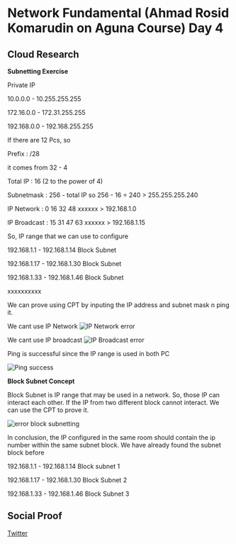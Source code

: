 

# Network Fundamental (Ahmad Rosid Komarudin on Aguna Course) Day 4

## Cloud Research

**Subnetting Exercise**

Private IP

10.0.0.0 - 10.255.255.255 

172.16.0.0 - 172.31.255.255 

192.168.0.0 - 192.168.255.255

If there are 12 Pcs, so

Prefix : /28

it comes from 32 - 4

Total IP : 16 (2 to the power of 4)

Subnetmask : 256 - total IP so 256 - 16 = 240  > 255.255.255.240

IP Network   : 0    16    32    48  xxxxxx     > 192.168.1.0

IP Broadcast : 15   31    47    63  xxxxxx     > 192.168.1.15

So, IP range that we can use to configure

192.168.1.1 - 192.168.1.14   Block Subnet

192.168.1.17 - 192.168.1.30  Block Subnet

192.168.1.33 - 192.168.1.46  Block Subnet

xxxxxxxxxx

We can prove using CPT by inputing the IP address and subnet mask n ping it.

We cant use IP Network
![IP Network error](https://user-images.githubusercontent.com/99172259/154640440-7ebc9811-d5e6-4727-bac8-da4b972e7c8b.png)


We cant use IP broadcast
![IP Broadcast  error](https://user-images.githubusercontent.com/99172259/154640303-04805fea-d18d-446b-a217-8897b163f0dd.png)

Ping is successful since the IP range is used in both PC

![Ping success](https://user-images.githubusercontent.com/99172259/154640577-b8db54e1-45e3-4b05-8433-a0e33a6564ed.png)

**Block Subnet Concept**

Block Subnet is IP range that may be used in a network. So, those IP can interact each other. If the IP from two different block cannot interact. We can use the CPT to prove it.

![error block subnetting](https://user-images.githubusercontent.com/99172259/154640742-0b2a9f67-511e-4eb5-82b3-6a5449c399e2.png)

In conclusion, the IP configured in the same room should contain the ip number within the same subnet block. We have already found the subnet block before

192.168.1.1 - 192.168.1.14      Block subnet 1

192.168.1.17 - 192.168.1.30     Block Subnet 2

192.168.1.33 - 192.168.1.46     Block Subnet 3

## Social Proof

[Twitter](link)
